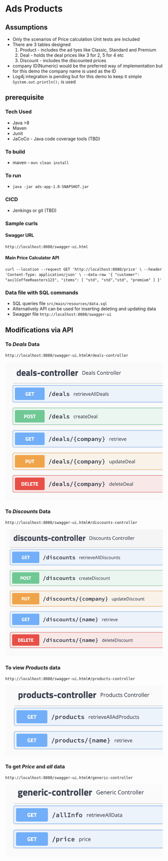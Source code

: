 # Ads Products

## Assumptions
* Only the scenarios of Price calculation Unit tests are included 
* There are 3 tables designed
  1. Product - includes the ad tyes like Classic, Standard and Premium
  2. Deal - holds the deal prices like 3 for 2, 5 for 4 etc
  3. Discount - includes the discounted prices 
* company ID(Numeric) would be the preferred way of implementation but for this demo the company name is used as the ID
* Log4j integration is pending but for this demo to keep it simple ```System.out.println();``` is used

## prerequisite
### Tech Used
* Java >8
* Maven
* Junit
* JaCoCo - Java code coverage tools (TBD)

### To build
* maven - ```mvn clean install```

### To run
* ```java -jar ads-app-1.0-SNAPSHOT.jar```

### CICD
* Jenkings or git (TBD)

### Sample curls
#### Swagger URL
`http://localhost:8080/swagger-ui.html`
#### Main Price Calculator API
``
curl --location --request GET 'http://localhost:8080/price' \
--header 'Content-Type: application/json' \
--data-raw '{
"customer": "axilCoffeeRoasters123",
"items": [
"std", "std","std", "premium"
]
}'
``

### Data file with SQL commands
* SQL queries file `src/main/resources/data.sql`
* Alternatively API can be used for inserting deleting and updating data
* Swagger file `http://localhost:8080/swagger-ui`

## Modifications via API 
### To _Deals_ Data
`http://localhost:8080/swagger-ui.html#/deals-controller`

![](images/deals.png)

### To _Discounts_ Data
`http://localhost:8080/swagger-ui.html#/discounts-controller`

![](images/discounts.png)

### To view _Products_ data
`http://localhost:8080/swagger-ui.html#/products-controller`

![](images/products.png)

### To get _Price_ and _all_ data
`http://localhost:8080/swagger-ui.html#/generic-controller`

![](images/generic.png)




